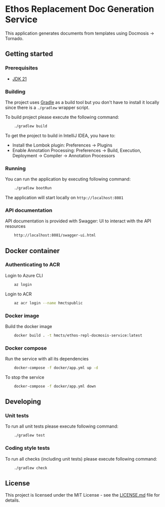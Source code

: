 # Ethos Replacement Doc Generation Service

This application generates documents from templates using Docmosis -> Tornado.

## Getting started

### Prerequisites

- [JDK 21](https://www.oracle.com/java)

### Building

The project uses [Gradle](https://gradle.org) as a build tool but you don't have to install it locally since there is a
`./gradlew` wrapper script.

To build project please execute the following command:

```bash
    ./gradlew build
```

To get the project to build in IntelliJ IDEA, you have to:

 - Install the Lombok plugin: Preferences -> Plugins
 - Enable Annotation Processing: Preferences -> Build, Execution, Deployment -> Compiler -> Annotation Processors

### Running

You can run the application by executing following command:

```bash
    ./gradlew bootRun
```

The application will start locally on `http://localhost:8081`

### API documentation

API documentation is provided with Swagger:
UI to interact with the API resources

```bash
    http://localhost:8081/swagger-ui.html
```

## Docker container

### Authenticating to ACR

Login to Azure CLI

```bash
    az login
```

Login to ACR

```bash
    az acr login --name hmctspublic
```

### Docker image

Build the docker image

```bash
    docker build . -t hmcts/ethos-repl-docmosis-service:latest
```

### Docker compose 

Run the service with all its dependencies

```bash
    docker-compose -f docker/app.yml up -d
```

To stop the service

```bash
    docker-compose -f docker/app.yml down
```


## Developing

### Unit tests

To run all unit tests please execute following command:

```bash
    ./gradlew test
```

### Coding style tests

To run all checks (including unit tests) please execute following command:

```bash
    ./gradlew check
```


## License

This project is licensed under the MIT License - see the [LICENSE.md](LICENSE.md) file for details.
